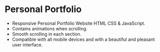 # Personal Portfolio

- Responsive Personal Portfolio Website HTML CSS & JavaScript.
- Contains animations when scrolling.
- Smooth scrolling in each section.
- Compatible with all mobile devices and with a beautiful and pleasant user interface.

